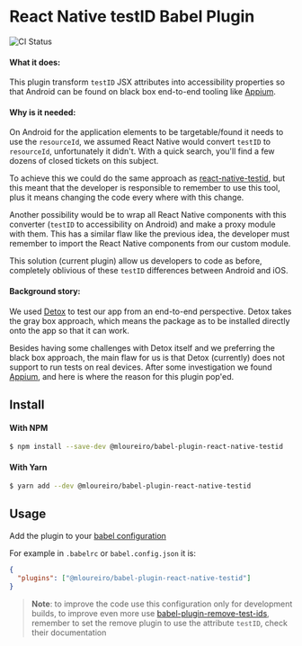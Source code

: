 # React Native testID Babel Plugin

![CI Status](https://github.com/mloureiro/babel-plugin-react-native-testid/workflows/build/badge.svg)

#### What it does:

This plugin transform `testID` JSX attributes into accessibility properties
so that Android can be found on black box end-to-end tooling like [Appium](https://appium.io/).

#### Why is it needed:

On Android for the application elements to be targetable/found it needs 
to use the `resourceId`, we assumed React Native would convert `testID`
to `resourceId`, unfortunately it didn't. With a quick search, you'll
find a few dozens of closed tickets on this subject.

To achieve this we could do the same approach as [react-native-testid](https://github.com/tipsi/react-native-testid),
but this meant that the developer is responsible to remember to use this
tool, plus it means changing the code every where with this change.

Another possibility would be to wrap all React Native components with
this converter (`testID` to accessibility on Android) and make a proxy
module with them. This has a similar flaw like the previous idea, the 
developer must remember to import the React Native components from our
custom module.

This solution (current plugin) allow us developers to code as before, 
completely oblivious of these `testID` differences between Android and
iOS.

#### Background story:

We used [Detox](https://github.com/wix/detox) to test our app from an 
end-to-end perspective. Detox takes the gray box approach, which means
the package as to be installed directly onto the app so that it can work.

Besides having some challenges with Detox itself and we preferring the 
black box approach, the main flaw for us is that Detox (currently) does
not support to run tests on real devices. After some investigation we
found [Appium](https://appium.io/), and here is where the reason for this
plugin pop'ed.


## Install

#### With NPM

```bash
$ npm install --save-dev @mloureiro/babel-plugin-react-native-testid
```

#### With Yarn

```bash
$ yarn add --dev @mloureiro/babel-plugin-react-native-testid
```

## Usage

Add the plugin to your [babel configuration](https://babeljs.io/docs/en/configuration)

For example in `.babelrc` or `babel.config.json` it is:

```json
{
  "plugins": ["@mloureiro/babel-plugin-react-native-testid"]
}
```

> **Note**: to improve the code use this configuration only for development
builds, to improve even more use [babel-plugin-remove-test-ids](https://github.com/kutyel/babel-plugin-remove-test-ids),
remember to set the remove plugin to use the attribute `testID`, check
their documentation
